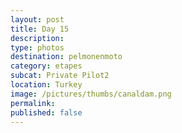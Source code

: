 ```yaml
---
layout: post
title: Day 15
description: 
type: photos
destination: pelmonenmoto
category: etapes
subcat: Private Pilot2
location: Turkey
image: /pictures/thumbs/canaldam.png
permalink: 
published: false
---
```






